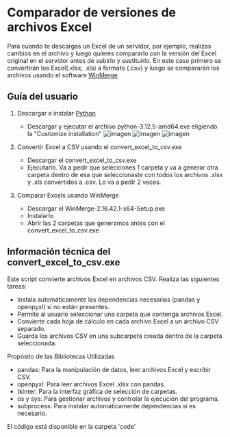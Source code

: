 # Comparador de versiones de archivos Excel
Para cuando te descargas un Excel de un servidor, por ejemplo, realizas cambios en el archivo y luego quieres compararlo con la versión del Excel original en el servidor antes de subirlo y sustituirlo.
En este caso primero se convertirán los Excel(.xlsx, .xls) a formato (.csv) y luego se compararán los archivos usando el software [WinMerge](https://winmerge.org/downloads/?lang=es)

## Guía del usuario

1. Descargar e instalar [Python](https://www.python.org/downloads/)
   - Descargar y ejecutar el archivo python-3.12.5-amd64.exe eligiendo la "Customize installation"
     ![imagen](https://github.com/user-attachments/assets/ad9ecfb2-20cf-49bb-ad15-801cff87d9e0)
     ![imagen](https://github.com/user-attachments/assets/c78de7e1-6865-41bc-8bc9-d1234ea6322a)
     ![imagen](https://github.com/user-attachments/assets/25537d81-58d1-43d2-b500-7ef04dbed05f)

3. Convertir Excel a CSV usando el convert_excel_to_csv.exe
   - Descargar el convert_excel_to_csv.exe
   - Ejecutarlo. Va a pedir que selecciones 1 carpeta y va a generar otra carpeta dentro de esa que seleccionaste con todos los archivos .xlsx y .xls convertidos a .csv. Lo va a pedir 2 veces.

4. Comparar Excels usando WinMerge
   - Descargar el WinMerge-2.16.42.1-x64-Setup.exe
   - Instalarlo
   - Abrir las 2 carpetas que generamos antes con el convert_excel_to_csv.exe

## Información técnica del convert_excel_to_csv.exe
Este script convierte archivos Excel en archivos CSV. Realiza las siguientes tareas:

 * Instala automáticamente las dependencias necesarias (pandas y openpyxl) si no están presentes.
 * Permite al usuario seleccionar una carpeta que contenga archivos Excel.
 * Convierte cada hoja de cálculo en cada archivo Excel a un archivo CSV separado.
 * Guarda los archivos CSV en una subcarpeta creada dentro de la carpeta seleccionada.

Propósito de las Bibliotecas Utilizadas

 * pandas: Para la manipulación de datos, leer archivos Excel y escribir CSV.
 * openpyxl: Para leer archivos Excel .xlsx con pandas.
 * tkinter: Para la interfaz gráfica de selección de carpetas.
 * os y sys: Para gestionar archivos y controlar la ejecución del programa.
 * subprocess: Para instalar automáticamente dependencias si es necesario.

El código está disponible en la carpeta 'code'
